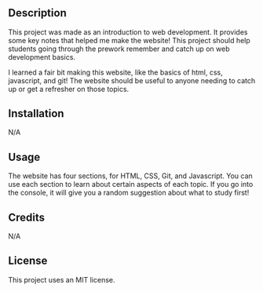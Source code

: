 # <Ruby-Study-Guide>

## Description

This project was made as an introduction to web development. It provides some key notes that helped me make the website! This project should help students going through the prework remember and catch up on web development basics. 

I learned a fair bit making this website, like the basics of html, css, javascript, and git! The website should be useful to anyone needing to catch up or get a refresher on those topics.

## Installation

N/A

## Usage

The website has four sections, for HTML, CSS, Git, and Javascript. You can use each section to learn about certain aspects of each topic. If you go into the console, it will give you a random suggestion about what to study first!

## Credits

N/A

## License

This project uses an MIT license.

